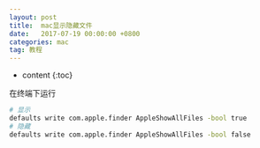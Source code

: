 ```yaml
---
layout: post
title:  mac显示隐藏文件
date:   2017-07-19 00:00:00 +0800
categories: mac
tag: 教程
---
```


* content
{:toc}


在终端下运行
```bash
# 显示
defaults write com.apple.finder AppleShowAllFiles -bool true
# 隐藏
defaults write com.apple.finder AppleShowAllFiles -bool false
```
